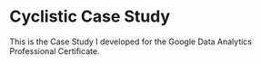 # Cyclistic Case Study
This is the Case Study I developed for the Google Data Analytics Professional Certificate.
